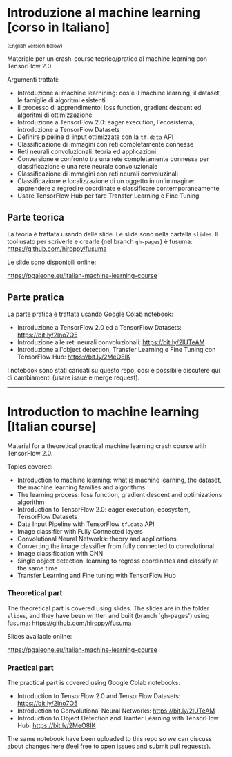 # Introduzione al machine learning [corso in Italiano]

<small>(English version below)</small>

Materiale per un crash-course teorico/pratico al machine learning con TensorFlow 2.0.

Argumenti trattati:

- Introduzione al machine learnining: cos'è il machine learning, il dataset, le famiglie di algoritmi esistenti
- Il processo di apprendimento: loss function, gradient descent ed algoritmi di ottimizzazione
- Introduzione a TensorFlow 2.0: eager execution, l'ecosistema, introduzione a TensorFlow Datasets
- Definire pipeline di input ottimizzate con la `tf.data` API
- Classificazione di immagini con reti completamente connesse
- Reti neurali convoluzionali: teoria ed applicazioni
- Conversione e confronto tra una rete completamente connessa per classificazione e una rete neurale convoluzionale
- Classificazione di immagini con reti neurali convoluzinali
- Classificazione e localizzazione di un oggetto in un'immagine: apprendere a regredire coordinate e classificare contemporaneamente
- Usare TensorFlow Hub per fare Transfer Learning e Fine Tuning

## Parte teorica

La teoria è trattata usando delle slide. Le slide sono nella cartella `slides`. Il tool usato per scriverle e crearle (nel branch `gh-pages`) è fusuma: https://github.com/hiroppy/fusuma

Le slide sono disponibili online:

https://pgaleone.eu/italian-machine-learning-course

## Parte pratica

La parte pratica è trattata usando Google Colab notebook:

- Introduzione a TensorFlow 2.0 ed a TensorFlow Datasets: https://bit.ly/2lno7O5
- Introduzione alle reti neurali convoluzionali: https://bit.ly/2lUTeAM
- Introduzione all'object detection, Transfer Learning e Fine Tuning con TensorFlow Hub: https://bit.ly/2MeO8IK

I notebook sono stati caricati su questo repo, così è possibile discutere qui di cambiamenti (usare issue e merge request).

---

# Introduction to machine learning [Italian course]

Material for a theoretical practical machine learning crash course with TensorFlow 2.0.

Topics covered:

- Introduction to machine learning: what is machine learning, the dataset, the machine learning families and algorithms
- The learning process: loss function, gradient descent and optimizations algorithm
- Introduction to TensorFlow 2.0: eager execution, ecosystem, TensorFlow Datasets
- Data Input Pipeline with TensorFlow `tf.data` API
- Image classifier with Fully Connected layers
- Convolutional Neural Networks: theory and applications
- Converting the image classifier from fully connected to convolutional
- Image classification with CNN
- Single object detection: learning to regress coordinates and classify at the same time
- Transfer Learning and Fine tuning with TensorFlow Hub

### Theoretical part

The theoretical part is covered using slides. The slides are in the folder `slides`, and they have been written and built (branch `gh-pages') using fusuma: https://github.com/hiroppy/fusuma

Slides available online:

https://pgaleone.eu/italian-machine-learning-course

### Practical part

The practical part is covered using Google Colab notebooks:

- Introduction to TensorFlow 2.0 and TensorFlow Datasets: https://bit.ly/2lno7O5
- Introduction to Convolutional Neural Networks: https://bit.ly/2lUTeAM
- Introduction to Object Detection and Tranfer Learning with TensorFlow Hub: https://bit.ly/2MeO8IK

The same notebook have been uploaded to this repo so we can discuss about changes here (feel free to open issues and submit pull requests).
